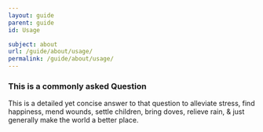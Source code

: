 ```yaml
---
layout: guide
parent: guide
id: Usage

subject: about
url: /guide/about/usage/
permalink: /guide/about/usage/
---
```


<h3>This is a commonly asked Question </h3>

<p>This is a detailed yet concise answer to that question to alleviate stress, find happiness, mend wounds, settle children, bring doves, relieve rain, & just generally make the world a better place. </p>